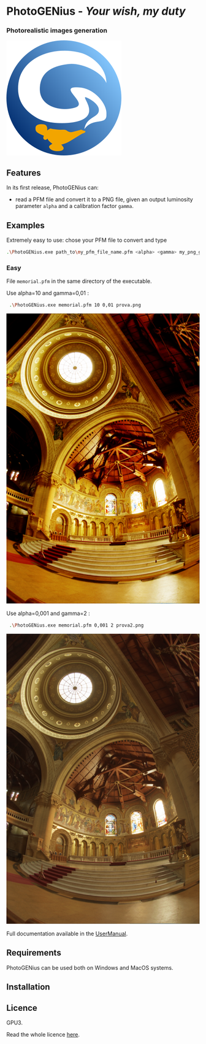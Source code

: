 # PhotoGENius - _Your wish, my duty_
### Photorealistic images generation

![](logoPGEN.png) 

<!-- add here a funny but explanatory image, maybe one of a genius! -->

## Features

In its first release, PhotoGENius can:
- read a PFM file and convert it to a PNG file, given an output luminosity parameter `alpha` and a calibration factor `gamma`.

## Examples
Extremely easy to use: chose your PFM file to convert and type
```bash
.\PhotoGENius.exe path_to\my_pfm_file_name.pfm <alpha> <gamma> my_png_gile_name.png
```
### Easy
File `memorial.pfm` in the same directory of the executable.

Use alpha=10 and gamma=0,01 : 
```bash
 .\PhotoGENius.exe memorial.pfm 10 0,01 prova.png
 ```
![](img/prova.png)

Use alpha=0,001 and gamma=2 : 
```bash
 .\PhotoGENius.exe memorial.pfm 0,001 2 prova2.png
 ```
![](img/prova2.png)


<!---
### Medium
### Advanced
--->

Full documentation available in the [UserManual](UserManual).

## Requirements
PhotoGENius can be used both on Windows and MacOS systems. 

## Installation

## Licence
GPU3.

Read the whole licence [here](LICENCE).
